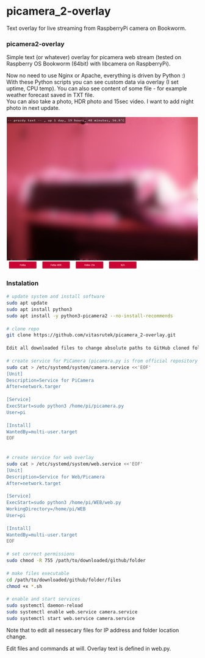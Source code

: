 # picamera_2-overlay
Text overlay for live streaming from RaspberryPi camera on Bookworm.

### picamera2-overlay
Simple text (or whatever) overlay for picamera web stream (tested on Raspberry OS Bookworm (64bit) with libcamera on RaspberryPi).
   
Now no need to use Nginx or Apache, everything is driven by Python :)   
With these Python scripts you can see custom data via overlay (I set uptime, CPU temp). You can also see content of some file - for example weather forecast saved in TXT file.   
You can also take a photo, HDR photo and 15sec video. I want to add night photo in next update.

![screenshot](https://github.com/vitasrutek/picamera_2-overlay/blob/v2/files/screen.png)

### Instalation

```sh
# update system and install software
sudo apt update
sudo apt install python3
sudo apt install -y python3-picamera2 --no-install-recommends

# clone repo
git clone https://github.com/vitasrutek/picamera_2-overlay.git

Edit all downloaded files to change absolute paths to GitHub cloned folder

# create service for PiCamera (picamera.py is from official repository picamera2 - mjpeg_server - only edited for rotation and resolution)
sudo cat > /etc/systemd/system/camera.service <<'EOF'
[Unit]
Description=Service for PiCamera
After=network.targer

[Service]
ExecStart=sudo python3 /home/pi/picamera.py
User=pi

[Install]
WantedBy=multi-user.target
EOF


# create service for web overlay
sudo cat > /etc/systemd/system/web.service <<'EOF'
[Unit]
Description=Service for Web/Picamera
After=network.target

[Service]
ExecStart=sudo python3 /home/pi/WEB/web.py
WorkingDirectory=/home/pi/WEB
User=pi

[Install]
WantedBy=multi-user.target
EOF

# set correct permissions
sudo chmod -R 755 /path/to/downloaded/github/folder

# make files executable
cd /path/to/downloaded/github/folder/files
chmod +x *.sh

# enable and start services
sudo systemctl daemon-reload
sudo systemctl enable web.service camera.service
sudo systemctl start web.service camera.service
```


Note that to edit all nessecary files for IP address and folder location change.

Edit files and commands at will. Overlay text is defined in web.py.
